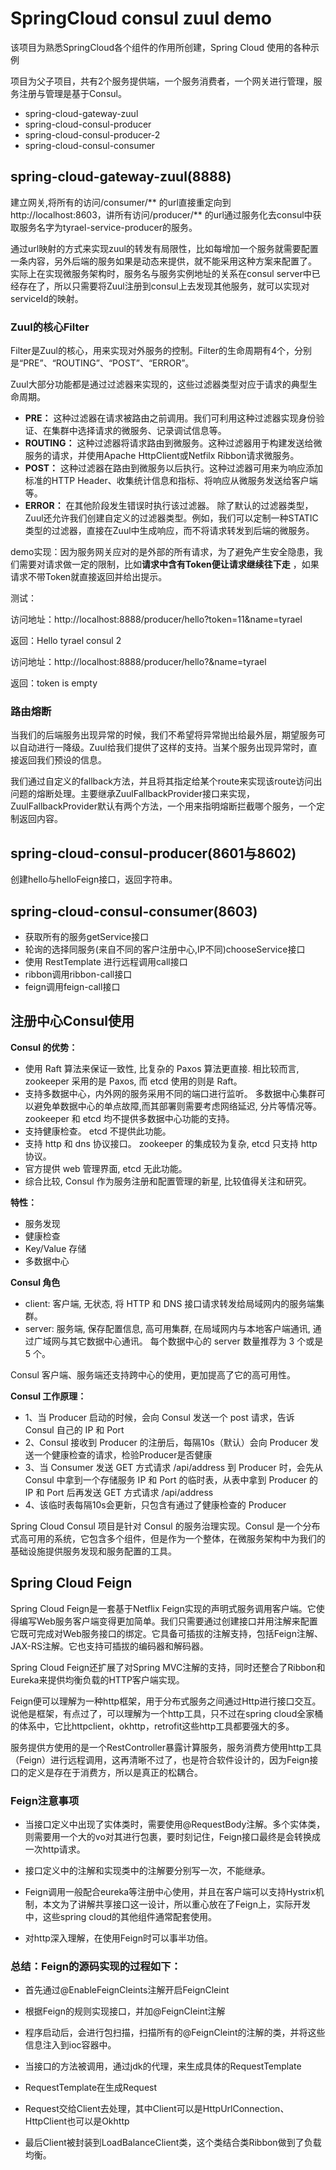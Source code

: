 # SpringCloud consul zuul demo 

该项目为熟悉SpringCloud各个组件的作用所创建，Spring Cloud 使用的各种示例

项目为父子项目，共有2个服务提供端，一个服务消费者，一个网关进行管理，服务注册与管理是基于Consul。
- spring-cloud-gateway-zuul
- spring-cloud-consul-producer
- spring-cloud-consul-producer-2
- spring-cloud-consul-consumer

## spring-cloud-gateway-zuul(8888)
建立网关,将所有的访问/consumer/** 的url直接重定向到http://localhost:8603，讲所有访问/producer/** 的url通过服务化去consul中获取服务名字为tyrael-service-producer的服务。

通过url映射的方式来实现zuul的转发有局限性，比如每增加一个服务就需要配置一条内容，另外后端的服务如果是动态来提供，就不能采用这种方案来配置了。
实际上在实现微服务架构时，服务名与服务实例地址的关系在consul server中已经存在了，所以只需要将Zuul注册到consul上去发现其他服务，就可以实现对serviceId的映射。

### Zuul的核心Filter
Filter是Zuul的核心，用来实现对外服务的控制。Filter的生命周期有4个，分别是“PRE”、“ROUTING”、“POST”、“ERROR”。

Zuul大部分功能都是通过过滤器来实现的，这些过滤器类型对应于请求的典型生命周期。

- **PRE：** 这种过滤器在请求被路由之前调用。我们可利用这种过滤器实现身份验证、在集群中选择请求的微服务、记录调试信息等。
- **ROUTING：** 这种过滤器将请求路由到微服务。这种过滤器用于构建发送给微服务的请求，并使用Apache HttpClient或Netfilx Ribbon请求微服务。
- **POST：** 这种过滤器在路由到微服务以后执行。这种过滤器可用来为响应添加标准的HTTP Header、收集统计信息和指标、将响应从微服务发送给客户端等。
- **ERROR：** 在其他阶段发生错误时执行该过滤器。 除了默认的过滤器类型，Zuul还允许我们创建自定义的过滤器类型。例如，我们可以定制一种STATIC类型的过滤器，直接在Zuul中生成响应，而不将请求转发到后端的微服务。

demo实现：因为服务网关应对的是外部的所有请求，为了避免产生安全隐患，我们需要对请求做一定的限制，比如**请求中含有Token便让请求继续往下走** ，如果请求不带Token就直接返回并给出提示。

测试：

访问地址：http://localhost:8888/producer/hello?token=11&name=tyrael

返回：Hello tyrael consul 2

访问地址：http://localhost:8888/producer/hello?&name=tyrael

返回：token is empty

### 路由熔断
当我们的后端服务出现异常的时候，我们不希望将异常抛出给最外层，期望服务可以自动进行一降级。Zuul给我们提供了这样的支持。当某个服务出现异常时，直接返回我们预设的信息。

我们通过自定义的fallback方法，并且将其指定给某个route来实现该route访问出问题的熔断处理。主要继承ZuulFallbackProvider接口来实现，ZuulFallbackProvider默认有两个方法，一个用来指明熔断拦截哪个服务，一个定制返回内容。

## spring-cloud-consul-producer(8601与8602)
创建hello与helloFeign接口，返回字符串。

## spring-cloud-consul-consumer(8603)
- 获取所有的服务getService接口
- 轮询的选择同服务(来自不同的客户注册中心,IP不同)chooseService接口
- 使用 RestTemplate 进行远程调用call接口
- ribbon调用ribbon-call接口
- feign调用feign-call接口

## 注册中心Consul使用
**Consul 的优势：**

- 使用 Raft 算法来保证一致性, 比复杂的 Paxos 算法更直接. 相比较而言, zookeeper 采用的是 Paxos, 而 etcd 使用的则是 Raft。
- 支持多数据中心，内外网的服务采用不同的端口进行监听。 多数据中心集群可以避免单数据中心的单点故障,而其部署则需要考虑网络延迟, 分片等情况等。 zookeeper 和 etcd 均不提供多数据中心功能的支持。
- 支持健康检查。 etcd 不提供此功能。
- 支持 http 和 dns 协议接口。 zookeeper 的集成较为复杂, etcd 只支持 http 协议。
- 官方提供 web 管理界面, etcd 无此功能。
- 综合比较, Consul 作为服务注册和配置管理的新星, 比较值得关注和研究。

**特性：**

- 服务发现
- 健康检查
- Key/Value 存储
- 多数据中心

**Consul 角色**

- client: 客户端, 无状态, 将 HTTP 和 DNS 接口请求转发给局域网内的服务端集群。
- server: 服务端, 保存配置信息, 高可用集群, 在局域网内与本地客户端通讯, 通过广域网与其它数据中心通讯。 每个数据中心的 server 数量推荐为 3 个或是 5 个。

Consul 客户端、服务端还支持跨中心的使用，更加提高了它的高可用性。


**Consul 工作原理：**

- 1、当 Producer 启动的时候，会向 Consul 发送一个 post 请求，告诉 Consul 自己的 IP 和 Port
- 2、Consul 接收到 Producer 的注册后，每隔10s（默认）会向 Producer 发送一个健康检查的请求，检验Producer是否健康
- 3、当 Consumer 发送 GET 方式请求 /api/address 到 Producer 时，会先从 Consul 中拿到一个存储服务 IP 和 Port 的临时表，从表中拿到 Producer 的 IP 和 Port 后再发送 GET 方式请求 /api/address
- 4、该临时表每隔10s会更新，只包含有通过了健康检查的 Producer

Spring Cloud Consul 项目是针对 Consul 的服务治理实现。Consul 是一个分布式高可用的系统，它包含多个组件，但是作为一个整体，在微服务架构中为我们的基础设施提供服务发现和服务配置的工具。

## Spring Cloud Feign
Spring Cloud Feign是一套基于Netflix Feign实现的声明式服务调用客户端。它使得编写Web服务客户端变得更加简单。我们只需要通过创建接口并用注解来配置它既可完成对Web服务接口的绑定。它具备可插拔的注解支持，包括Feign注解、JAX-RS注解。它也支持可插拔的编码器和解码器。

Spring Cloud Feign还扩展了对Spring MVC注解的支持，同时还整合了Ribbon和Eureka来提供均衡负载的HTTP客户端实现。

Feign便可以理解为一种http框架，用于分布式服务之间通过Http进行接口交互。说他是框架，有点过了，可以理解为一个http工具，只不过在spring cloud全家桶的体系中，它比httpclient，okhttp，retrofit这些http工具都要强大的多。

服务提供方使用的是一个RestController暴露计算服务，服务消费方使用http工具（Feign）进行远程调用，这再清晰不过了，也是符合软件设计的，因为Feign接口的定义是存在于消费方，所以是真正的松耦合。

### Feign注意事项
- 当接口定义中出现了实体类时，需要使用@RequestBody注解。多个实体类，则需要用一个大的vo对其进行包裹，要时刻记住，Feign接口最终是会转换成一次http请求。

- 接口定义中的注解和实现类中的注解要分别写一次，不能继承。

- Feign调用一般配合eureka等注册中心使用，并且在客户端可以支持Hystrix机制，本文为了讲解共享接口这一设计，所以重心放在了Feign上，实际开发中，这些spring cloud的其他组件通常配套使用。

- 对http深入理解，在使用Feign时可以事半功倍。

### 总结：Feign的源码实现的过程如下：
    
- 首先通过@EnableFeignCleints注解开启FeignCleint

- 根据Feign的规则实现接口，并加@FeignCleint注解

- 程序启动后，会进行包扫描，扫描所有的@FeignCleint的注解的类，并将这些信息注入到ioc容器中。

- 当接口的方法被调用，通过jdk的代理，来生成具体的RequestTemplate

- RequestTemplate在生成Request

- Request交给Client去处理，其中Client可以是HttpUrlConnection、HttpClient也可以是Okhttp

- 最后Client被封装到LoadBalanceClient类，这个类结合类Ribbon做到了负载均衡。
